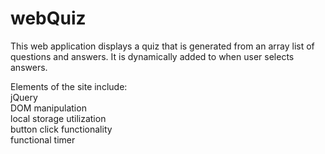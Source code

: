# webQuiz

This web application displays a quiz that is generated from an array list of questions and answers. It is dynamically added to when user selects answers. 

Elements of the site include: 
<br />
  jQuery <br />
  DOM manipulation <br />
  local storage utilization <br />
  button click functionality <br />
  functional timer
